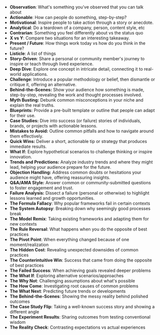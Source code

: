 - **Observation**: What's something you've observed that you can talk about
- **Actionable**: How can people do something, step-by-step?
- **Motivational**: Inspire people to take action through a story or anecdote.
- **Analytical**: Do a teardown of a company, person, content style, etc
- **Contrarian**: Something you feel differently about vs the status quo
- **X vs Y**: Compare two situations for an interesting takeaway.
- **Present / Future**: How things work today vs how do you think in the future?
- **Listicle**: A list of things
- **Story-Driven**: Share a personal or community member's journey to inspire or teach through lived experience.
- **Deep Dive**: Explore one concept in intricate detail, connecting it to real-world applications.
- **Challenge**: Introduce a popular methodology or belief, then dismantle or critique it, offering an alternative.
- **Behind-the-Scenes:** Show your audience how something is made, step-by-step, revealing the work and thought processes involved.
- **Myth Busting:** Debunk common misconceptions in your niche and explain the real truths.
- **Blueprints:** Provide a pre-built template or outline that people can adapt for their use.
- **Case Studies:** Dive into success (or failure) stories of individuals, brands, or projects with actionable lessons.
- **Mistakes to Avoid:** Outline common pitfalls and how to navigate around them effectively.
- **Quick Wins:** Deliver a short, actionable tip or strategy that produces immediate results.
- **What If:** Explore hypothetical scenarios to challenge thinking or inspire innovation.
- **Trends and Predictions:** Analyze industry trends and where they might lead, helping your audience prepare for the future.
- **Objection Handling:** Address common doubts or hesitations your audience might have, offering reassuring insights.
- **Q&A/AMA Style:** Answer common or community-submitted questions to foster engagement and trust.
- **Failure Analysis:** Dissect a failure (personal or otherwise) to highlight lessons learned and growth opportunities.
- **The Formula Fallacy**: Why popular frameworks fail in certain contexts
- **The System Autopsy**: Breaking down why seemingly good processes break
- **The Model Remix**: Taking existing frameworks and adapting them for new contexts
- **The Rule Reversal**: What happens when you do the opposite of best practices
- **The Pivot Point**: When everything changed because of one moment/realization
- **The Hidden Cost**: Revealing unexpected downsides of common practices
- **The Counterintuitive Win**: Success that came from doing the opposite of best practices
- **The Failed Success**: When achieving goals revealed deeper problems
- **The What If**: Exploring alternative scenarios/approaches
- **The Why Not**: Challenging assumptions about what's possible
- **The How Come**: Investigating root causes of common problems
- **The What Next**: Predicting future trends or developments
- **The Behind-the-Scenes**: Showing the messy reality behind polished outcomes
- **The Case Study Flip**: Taking a well-known success story and showing a different angle
- **The Experiment Results**: Sharing outcomes from testing conventional wisdom
- **The Reality Check**: Contrasting expectations vs actual experiences


